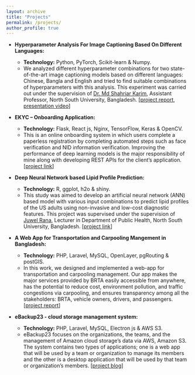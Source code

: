 ```yaml
---
layout: archive
title: "Projects"
permalink: /projects/
author_profile: true
---
```


* **Hyperparameter Analysis For Image Captioning Based On Different Languages:**
  * **Technology:** Python, PyTorch, Scikit-learn & Numpy. 
  * We analyzed different hyperparameter combinations for two state-of-the-art image captioning models based on different languages: Chinese, Bangla and English and tried to find suitable combinations of hyperparameters with this analysis. This experiment was carried out under the supervision of [Dr. Md Shahriar Karim](http://ece.northsouth.edu/people/md-shahriar-karim/), Assistant Professor, North South University, Bangladesh. [[project report](https://drive.google.com/file/d/1yM2Kmbu-H5G5oiZjyGQOgjMsYydOWUYl/view?usp=sharing), [presentation video](https://drive.google.com/file/d/1pPwuG_ziK1RVPVgoJeBnRalJmnYIsFIq/view?usp=sharing)]

* **EKYC – Onboarding Application:**
  * **Technology:** Flask, React js, Nginx, TensorFlow, Keras & OpenCV.
  * This is an online onboarding system in which users complete a paperless registration by completing automated steps such as face verification and NID information verification. Improving the performance of deep learning models is the major responsibility of mine along with developing REST APIs for the client’s application. [[project link](https://ekyc.ml:5000/)]

* **Deep  Neural Network based Lipid Profile Prediction:**
  * **Technology:** R, ggplot, h2o & shiny. 
  * This study was aimed to develop an artificial neural network (ANN) based model with various input combinations to predict lipid profiles of the US adults using non-invasive and low-cost diagnostic features. This project was supervised under the supervision of [Juwel Rana](http://www.northsouth.edu/faculty-members/shls/pbh/juwel-rana.html), Lecturer in Department of Public Health, North South University, Bangladesh. [[project link](https://jrana.shinyapps.io/lipidr/)]


* **A Web App for Transportation and Carpooling Mangement in Bangladesh:**
  * **Technology:** PHP, Laravel, MySQL, OpenLayer, pgRouting & postGIS.
  * In this work, we designed and implemented a web-app for transportation and carpooling management. Our app makes the major services provided by BRTA easily accessible from anywhere, has the potential to reduce cost, environment pollution, and traffic congestions via carpooling, and ensures transparency among all the stakeholders: BRTA, vehicle owners, drivers, and passengers. [[project report](https://drive.google.com/file/d/1Sw6xFWbSCtcevJHOQbrfnLgvPitddsur/view?usp=sharing)]

* **eBackup23 - cloud storage management system:**
  * **Technology:** PHP, Laravel, MySQL, Electron js & AWS S3. 
  * eBackup23 focuses on the organizations, the teams, and the management of Amazon cloud storage’s data via AWS, Amazon S3. The system contains two types of applications; one is a web app that will be used by a team or organization to manage its members and the other is a desktop application that will be used by that team or organization’s members. [[project blog](https://brainstation-23.com/ebackup-23-backup-solution-with-aws/)]
  
  
